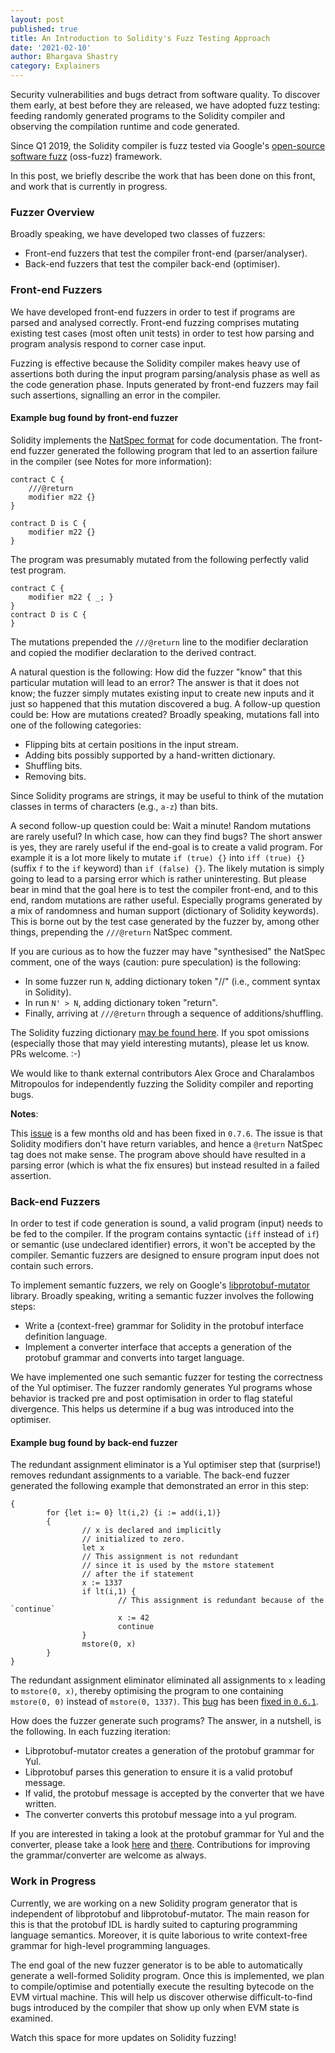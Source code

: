```yaml
---
layout: post
published: true
title: An Introduction to Solidity's Fuzz Testing Approach
date: '2021-02-10'
author: Bhargava Shastry
category: Explainers
---
```


Security vulnerabilities and bugs detract from software quality.
To discover them early, at best before they are released, we have adopted fuzz testing: feeding randomly generated programs to the Solidity compiler and observing the compilation runtime and code generated.

Since Q1 2019, the Solidity compiler is fuzz tested via Google's [open-source software fuzz][1] (oss-fuzz) framework.

In this post, we briefly describe the work that has been done on this front, and work that is currently in progress.

### Fuzzer Overview

Broadly speaking, we have developed two classes of fuzzers:

- Front-end fuzzers that test the compiler front-end (parser/analyser).
- Back-end fuzzers that test the compiler back-end (optimiser).

### Front-end Fuzzers

We have developed front-end fuzzers in order to test if programs are parsed and analysed correctly.
Front-end fuzzing comprises mutating existing test cases (most often unit tests) in order to test how parsing and program analysis respond to corner case input.

Fuzzing is effective because the Solidity compiler makes heavy use of assertions both during the input program parsing/analysis phase as well as the code generation phase.
Inputs generated by front-end fuzzers may fail such assertions, signalling an error in the compiler.

#### Example bug found by front-end fuzzer

Solidity implements the [NatSpec format][3] for code documentation.
The front-end fuzzer generated the following program that led to an assertion failure in the compiler (see Notes for more information):

```
contract C {
    ///@return
    modifier m22 {}
}

contract D is C {
    modifier m22 {}
}
```

The program was presumably mutated from the following perfectly valid test program.

```
contract C {
    modifier m22 { _; }
}
contract D is C {
}
```

The mutations prepended the `///@return` line to the modifier declaration and copied the modifier declaration to the derived contract.

A natural question is the following: How did the fuzzer "know" that this particular mutation will lead to an error?
The answer is that it does not know; the fuzzer simply mutates existing input to create new inputs and it just so happened that this mutation discovered a bug.
A follow-up question could be: How are mutations created?
Broadly speaking, mutations fall into one of the following categories:

- Flipping bits at certain positions in the input stream.
- Adding bits possibly supported by a hand-written dictionary.
- Shuffling bits.
- Removing bits.

Since Solidity programs are strings, it may be useful to think of the mutation classes in terms of characters (e.g., `a-z`) than bits.

A second follow-up question could be: Wait a minute! Random mutations are rarely useful? In which case, how can they find bugs?
The short answer is yes, they are rarely useful if the end-goal is to create a valid program.
For example it is a lot more likely to mutate `if (true) {}` into `iff (true) {}` (suffix `f` to the `if` keyword) than `if (false) {}`.
The likely mutation is simply going to lead to a parsing error which is rather uninteresting.
But please bear in mind that the goal here is to test the compiler front-end, and to this end, random mutations are rather useful.
Especially programs generated by a mix of randomness and human support (dictionary of Solidity keywords).
This is borne out by the test case generated by the fuzzer by, among other things, prepending the `///@return` NatSpec comment.

If you are curious as to how the fuzzer may have "synthesised" the NatSpec comment, one of the ways (caution: pure speculation) is the following:

- In some fuzzer run `N`, adding dictionary token "//" (i.e., comment syntax in Solidity).
- In run `N' > N`, adding dictionary token "return".
- Finally, arriving at `///@return` through a sequence of additions/shuffling.

The Solidity fuzzing dictionary [may be found here][5].
If you spot omissions (especially those that may yield interesting mutants), please let us know.
PRs welcome. :-)

We would like to thank external contributors Alex Groce and Charalambos Mitropoulos for independently fuzzing the Solidity compiler and reporting bugs.

**Notes**:

This [issue][4] is a few months old and has been fixed in `0.7.6`.
The issue is that Solidity modifiers don't have return variables, and hence a `@return` NatSpec tag does not make sense.
The program above should have resulted in a parsing error (which is what the fix ensures) but instead resulted in a failed assertion.

### Back-end Fuzzers

In order to test if code generation is sound, a valid program (input) needs to be fed to the compiler.
If the program contains syntactic (`iff` instead of `if`) or semantic (use undeclared identifier) errors, it won't be accepted by the compiler.
Semantic fuzzers are designed to ensure program input does not contain such errors.

To implement semantic fuzzers, we rely on Google's [libprotobuf-mutator][2] library.
Broadly speaking, writing a semantic fuzzer involves the following steps:

- Write a (context-free) grammar for Solidity in the protobuf interface definition language.
- Implement a converter interface that accepts a generation of the protobuf grammar and converts into target language.

We have implemented one such semantic fuzzer for testing the correctness of the Yul optimiser.
The fuzzer randomly generates Yul programs whose behavior is tracked pre and post optimisation in order to flag stateful divergence.
This helps us determine if a bug was introduced into the optimiser.

#### Example bug found by back-end fuzzer

The redundant assignment eliminator is a Yul optimiser step that (surprise!) removes redundant assignments to a variable.
The back-end fuzzer generated the following example that demonstrated an error in this step:

```
{
        for {let i:= 0} lt(i,2) {i := add(i,1)}
        {
                // x is declared and implicitly
                // initialized to zero.
                let x
                // This assignment is not redundant
                // since it is used by the mstore statement
                // after the if statement
                x := 1337
                if lt(i,1) {
                        // This assignment is redundant because of the `continue`
                        x := 42
                        continue
                }
                mstore(0, x)
        }
}
```

The redundant assignment eliminator eliminated all assignments to `x` leading to `mstore(0, x)`, thereby optimising the program to one containing `mstore(0, 0)` instead of `mstore(0, 1337)`.
This [bug][8] has been [fixed in `0.6.1`][9].

How does the fuzzer generate such programs?
The answer, in a nutshell, is the following. In each fuzzing iteration:

- Libprotobuf-mutator creates a generation of the protobuf grammar for Yul.
- Libprotobuf parses this generation to ensure it is a valid protobuf message.
- If valid, the protobuf message is accepted by the converter that we have written.
- The converter converts this protobuf message into a yul program.

If you are interested in taking a look at the protobuf grammar for Yul and the converter, please take a look [here][6] and [there][7].
Contributions for improving the grammar/converter are welcome as always.

### Work in Progress

Currently, we are working on a new Solidity program generator that is independent of libprotobuf and libprotobuf-mutator.
The main reason for this is that the protobuf IDL is hardly suited to capturing programming language semantics.
Moreover, it is quite laborious to write context-free grammar for high-level programming languages.

The end goal of the new fuzzer generator is to be able to automatically generate a well-formed Solidity program.
Once this is implemented, we plan to compile/optimise and potentially execute the resulting bytecode on the EVM virtual machine.
This will help us discover otherwise difficult-to-find bugs introduced by the compiler that show up only when EVM state is examined.

Watch this space for more updates on Solidity fuzzing!

[1]: https://github.com/google/oss-fuzz
[2]: https://github.com/google/libprotobuf-mutator
[3]: https://docs.soliditylang.org/en/develop/natspec-format.html
[4]: https://github.com/ethereum/solidity/issues/10433
[5]: https://www.github.com/ethereum/solidity/blob/develop/test/tools/ossfuzz/config/solidity.dict
[6]: https://www.github.com/ethereum/solidity/blob/develop/test/tools/ossfuzz/yulProto.proto
[7]: https://www.github.com/ethereum/solidity/blob/develop/test/tools/ossfuzz/protoToYul.cpp
[8]: https://github.com/ethereum/solidity/issues/8072
[9]: https://github.com/ethereum/solidity/pull/8082
